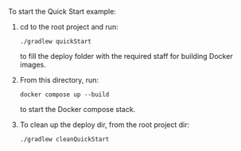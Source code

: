 To start the Quick Start example:

1. cd to the root project and run:

   `./gradlew quickStart`

   to fill the deploy folder with the required staff for building Docker images.

2. From this directory, run:
 
   `docker compose up --build`

   to start the Docker compose stack.

3. To clean up the deploy dir, from the root project dir:
 
   `./gradlew cleanQuickStart`
 
